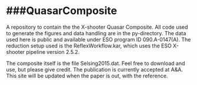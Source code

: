 ###QuasarComposite
===============
A repository to contain the the X-shooter Quasar Composite.
All code used to generate the figures and data handling are in the py-directory. The data used here is public and available under ESO program ID 090.A-0147(A). The reduction setup used is the ReflexWorkflow.kar, which uses the ESO X-shooter pipeline version 2.5.2. 

The composite itself is the file Selsing2015.dat. Feel free to download and use, but please give credit. The publication is currently accepted at A&A. This site will be updated when the paper is out, with the reference. 
